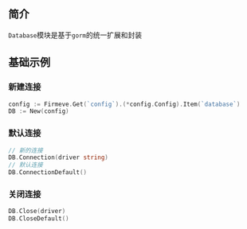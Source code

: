 ## 简介
`Database`模块是基于`gorm`的统一扩展和封装

## 基础示例

### 新建连接
```go
config := Firmeve.Get(`config`).(*config.Config).Item(`database`)
DB := New(config)
```

### 默认连接
```go
// 新的连接
DB.Connection(driver string)
// 默认连接
DB.ConnectionDefault()
```

### 关闭连接

```go
DB.Close(driver)
DB.CloseDefault()
```